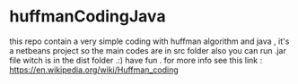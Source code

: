 # huffmanCodingJava
this repo contain a very simple coding with huffman algorithm and java , it's a netbeans project so the main codes are in src folder also you can run .jar file witch is in the dist folder .:) 
have fun .
for more info see this link :
https://en.wikipedia.org/wiki/Huffman_coding
